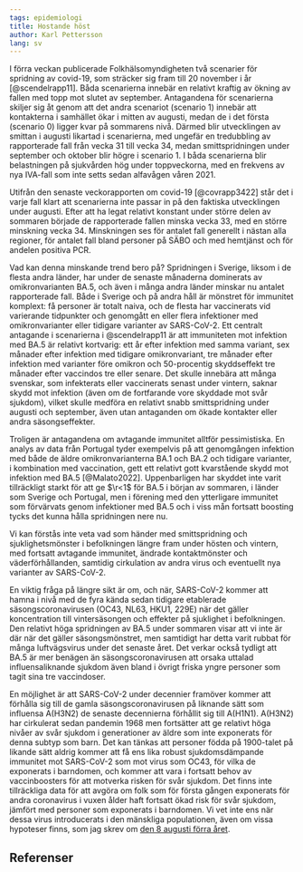 ```yaml
---
tags: epidemiologi
title: Hostande höst
author: Karl Pettersson
lang: sv
---
```


I förra veckan publicerade Folkhälsomyndigheten två scenarier för
spridning av covid-19, som sträcker sig fram till 20 november i år
[@scendelrapp11]. Båda scenarierna innebär en relativt kraftig av
ökning av fallen med topp mot slutet av september. Antagandena för
scenarierna skiljer sig åt genom att det andra scenariot (scenario 1)
innebär att kontakterna i samhället ökar i mitten av augusti, medan de
i det första (scenario 0) ligger kvar på sommarens nivå. Därmed blir
utvecklingen av smittan i augusti likartad i scenarierna, med ungefär
en tredubbling av rapporterade fall från vecka 31 till vecka 34, medan
smittspridningen under september och oktober blir högre i scenario 1.
I båda scenarierna blir belastningen på sjukvården hög under
toppveckorna, med en frekvens av nya IVA-fall som inte setts sedan
alfavågen våren 2021.

Utifrån den senaste veckorapporten om covid-19 [@covrapp3422] står det
i varje fall klart att scenarierna inte passar in på den faktiska
utvecklingen under augusti. Efter att ha legat relativt konstant under
större delen av sommaren började de rapporterade fallen minska vecka
33, med en större minskning vecka 34. Minskningen ses för antalet fall
generellt i nästan alla regioner, för antalet fall bland personer på
SÄBO och med hemtjänst och för andelen positiva PCR.

Vad kan denna minskande trend bero på? Spridningen i Sverige, liksom i
de flesta andra länder, har under de senaste månaderna dominerats av
omikronvarianten BA.5, och även i många andra länder minskar nu
antalet rapporterade fall. Både i Sverige och på andra håll är
mönstret för immunitet komplext: få personer är totalt naiva, och de
flesta har vaccinerats vid varierande tidpunkter och genomgått en
eller flera infektioner med omikronvarianter eller tidigare varianter
av SARS-CoV-2. Ett centralt antagande i scenarierna i @scendelrapp11
är att immuniteten mot infektion med BA.5 är relativt kortvarig: ett
år efter infektion med samma variant, sex månader efter infektion med
tidigare omikronvariant, tre månader efter infektion med varianter
före omikron och 50-procentig skyddseffekt tre månader efter vaccindos
tre eller senare. Det skulle innebära att många svenskar, som
infekterats eller vaccinerats senast under vintern, saknar skydd mot
infektion (även om de fortfarande vore skyddade mot svår sjukdom),
vilket skulle medföra en relativt snabb smittspridning under augusti
och september, även utan antaganden om ökade kontakter eller andra
säsongseffekter.

Troligen är antagandena om avtagande immunitet alltför pessimistiska.
En analys av data från Portugal tyder exempelvis på att genomgången
infektion med både de äldre omikronvarianterna BA.1 och BA.2 och
tidigare varianter, i kombination med vaccination, gett ett relativt
gott kvarstående skydd mot infektion med BA.5 [@Malato2022].
Uppenbarligen har skyddet inte varit tillräckligt starkt för att ge
$\r<1$ för BA.5 i början av sommaren, i länder som Sverige och
Portugal, men i förening med den ytterligare immunitet som förvärvats
genom infektioner med BA.5 och i viss mån fortsatt boosting tycks det
kunna hålla spridningen nere nu.

Vi kan förstås inte veta vad som händer med smittspridning och
sjuklighetsmönster i befolkningen längre fram under hösten och vintern,
med fortsatt avtagande immunitet, ändrade kontaktmönster och
väderförhållanden, samtidig cirkulation av andra virus och eventuellt
nya varianter av SARS-CoV-2.

En viktig fråga på längre sikt är om, och när, SARS-CoV-2 kommer
att hamna i nivå med de fyra kända sedan tidigare etablerade
säsongscoronavirusen (OC43, NL63, HKU1, 229E) när det gäller
koncentration till vintersäsongen och effekter på sjuklighet i
befolkningen. Den relativt höga spridningen av BA.5 under sommaren
visar att vi inte är där när det gäller säsongsmönstret, men samtidigt
har detta varit rubbat för många luftvägsvirus under det senaste året.
Det verkar också tydligt att BA.5 är mer benägen än
säsongscoronavirusen att orsaka uttalad influensaliknande sjukdom även
bland i övrigt friska yngre personer som tagit sina tre vaccindoser.

En möjlighet är att SARS-CoV-2 under decennier framöver kommer att
förhålla sig till de gamla säsongscoronavirusen på liknande sätt som
influensa A(H3N2) de senaste decennierna förhållit sig till A(H1N1).
A(H3N2) har cirkulerat sedan pandemin 1968 men fortsätter att ge
relativt höga nivåer av svår sjukdom i generationer av äldre som inte
exponerats för denna subtyp som barn. Det kan tänkas att personer
födda på 1900-talet på likande sätt aldrig kommer att få ens lika
robust sjukdomsdämpande immunitet mot SARS-CoV-2 som mot virus som
OC43, för vilka de exponerats i barndomen, och kommer att vara i
fortsatt behov av vaccinboosters för att motverka risken för svår
sjukdom. Det finns inte tillräckliga data för att avgöra om folk som
för första gången exponerats för andra coronavirus i vuxen ålder haft
fortsatt ökad risk för svår sjukdom, jämfört med personer som exponerats
i barndomen. Vi vet inte ens när dessa virus introducerats i den
mänskliga populationen, även om vissa hypoteser finns, som jag skrev
om [den 8 augusti förra året](2021-08-08-1891.html).

## Referenser
